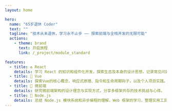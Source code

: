 ```yaml
---
layout: home

hero:
  name: "65岁退休 Coder"
  text: ""
  tagline: "技术从未退休，学习永不止步 —— 探索前端与全栈开发的无限可能"
  actions:
    - theme: brand
      text: 开启旅程
      link: /_project/module_standard

features:
  - title: ♻️ React
    details: 学习 React 的知识和组件化开发，探索生态及本身的设计思想，记录常见问题及解决方案。
  - title: 🔞 Vue
    details: 探索Vue的核心概念，响应式原理、指令和生命周期钩子，以及个人项目实践。
  - title: 🐜 微前端
    details: 研究微前端架构的设计理念与实现方式，分享多框架共存的技术挑战与心得。
  - title: 🐢 Node.js
    details: 总结 Node.js 模块系统和异步编程的理解，Web 框架的学习，整理实用工具库的使用经验。
---
```


